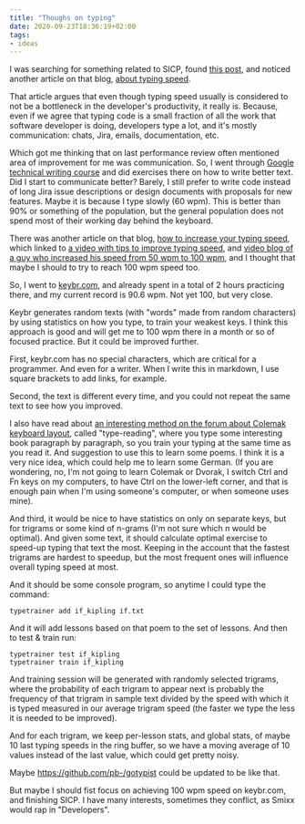 ```yaml
---
title: "Thoughs on typing"
date: 2020-09-23T18:36:19+02:00
tags:
- ideas
---
```


I was searching for something related to SICP, found [this post](https://irreal.org/blog/?p=6019), and noticed another article on that blog, [about typing speed](https://irreal.org/blog/?p=9115).

That article argues that even though typing speed usually is considered to not be a bottleneck in the developer's productivity, it really is. Because, even if we agree that typing code is a small fraction of all the work that software developer is doing, developers type a lot, and it's mostly communication: chats, Jira, emails, documentation, etc.

<!--more-->

Which got me thinking that on last performance review often mentioned area of improvement for me was communication. So, I went through [Google technical writing course](https://developers.google.com/tech-writing/overview) and did exercises there on how to write better text. Did I start to communicate better? Barely, I still prefer to write code instead of long Jira issue descriptions or design documents with proposals for new features. Maybe it is because I type slowly (60 wpm). This is better than 90% or something of the population, but the general population does not spend most of their working day behind the keyboard.

There was another article on that blog, [how to increase your typing speed](https://irreal.org/blog/?p=9087), which linked to [a video with tips to improve typing speed](https://www.youtube.com/watch?v=1ArVtCQqQRE), and [video blog of a guy who increased his speed from 50 wpm to 100 wpm](https://www.youtube.com/watch?v=hnX63qh0EfM), and I thought that maybe I should to try to reach 100 wpm speed too. 

So, I went to [keybr.com](https://www.keybr.com/), and already spent in a total of 2 hours practicing there, and my current record is 90.6 wpm. Not yet 100, but very close.

Keybr generates random texts (with "words" made from random characters) by using statistics on how you type, to train your weakest keys. I think this approach is good and will get me to 100 wpm there in a month or so of focused practice. But it could be improved further.

First, keybr.com has no special characters, which are critical for a programmer. And even for a writer. When I write this in markdown, I use square brackets to add links, for example.

Second, the text is different every time, and you could not repeat the same text to see how you improved. 

I also have read about [an interesting method on the forum about Colemak keyboard layout](https://forum.colemak.com/topic/2201-training-with-amphetype/), called "type-reading", where you type some interesting book paragraph by paragraph, so you train your typing at the same time as you read it. And suggestion to use this to learn some poems. I think it is a very nice idea, which could help me to learn some German. (If you are wondering, no, I'm not going to learn Colemak or Dvorak, I switch Ctrl and Fn keys on my computers, to have Ctrl on the lower-left corner, and that is enough pain when I'm using someone's computer, or when someone uses mine). 

And third, it would be nice to have statistics on only on separate keys, but for trigrams or some kind of n-grams (I'm not sure which n would be optimal). And given some text, it should calculate optimal exercise to speed-up typing that text the most. Keeping in the account that the fastest trigrams are hardest to speedup, but the most frequent ones will influence overall typing speed at most. 

And it should be some console program, so anytime I could type the command:

```
typetrainer add if_kipling if.txt
```

And it will add lessons based on that poem to the set of lessons. And then to test & train run:

``` 
typetrainer test if_kipling
typetrainer train if_kipling
```

And training session will be generated with randomly selected trigrams, where the probability of each trigram to appear next is probably the frequency of that trigram in sample text divided by the speed with which it is typed measured in our average trigram speed (the faster we type the less it is needed to be improved). 

And for each trigram, we keep per-lesson stats, and global stats, of maybe 10 last typing speeds in the ring buffer, so we have a moving average of 10 values instead of the last value, which could get pretty noisy.

Maybe https://github.com/pb-/gotypist could be updated to be like that.

But maybe I should fist focus on achieving 100 wpm speed on keybr.com, and finishing SICP. I have many interests, sometimes they conflict, as Smixx would rap in "Developers". 
